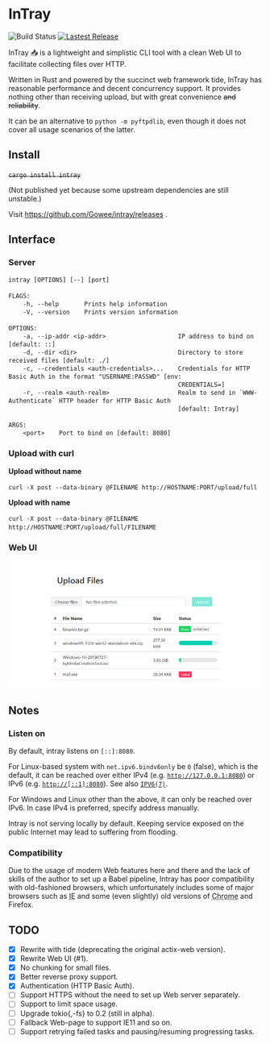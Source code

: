 # InTray

![Build Status](https://api.travis-ci.org/Gowee/intray.svg?branch=master)
[![Lastest Release](https://img.shields.io/github/release/Gowee/intray.svg)](https://github.com/Gowee/intray/releases/latest/)

InTray 📥 is a lightweight and simplistic CLI tool with a clean Web UI to facilitate collecting files over HTTP.

Written in Rust and powered by the succinct web framework tide, InTray has reasonable performance and decent concurrency support. It provides nothing other than receiving upload, but with great convenience ~~and reliability~~.

It can be an alternative to `python -m pyftpdlib`, even though it does not cover all usage scenarios of the latter.

## Install
~~`cargo install intray`~~

(Not published yet because some upstream dependencies are still unstable.)

Visit https://github.com/Gowee/intray/releases .

## Interface

### Server
```
intray [OPTIONS] [--] [port]

FLAGS:
    -h, --help       Prints help information
    -V, --version    Prints version information

OPTIONS:
    -a, --ip-addr <ip-addr>                    IP address to bind on [default: ::]
    -d, --dir <dir>                            Directory to store received files [default: ./]
    -c, --credentials <auth-credentials>...    Credentials for HTTP Basic Auth in the format "USERNAME:PASSWD" [env:
                                               CREDENTIALS=]
    -r, --realm <auth-realm>                   Realm to send in `WWW-Authenticate` HTTP header for HTTP Basic Auth
                                               [default: Intray]

ARGS:
    <port>    Port to bind on [default: 8080]
```

### Upload with curl

**Upload without name**

`curl -X post --data-binary @FILENAME http://HOSTNAME:PORT/upload/full`

**Upload with name**

`curl -X post --data-binary @FILENAME http://HOSTNAME:PORT/upload/full/FILENAME`

### Web UI
![A screenshot of Web UI](Screenshot.png)

## Notes

### Listen on
By default, intray listens on `[::]:8080`.

For Linux-based system with `net.ipv6.bindv6only` be `0` (false), which is the default, it can be reached over either IPv4
(e.g. [`http://127.0.0.1:8080`](http://127.0.0.1:8080)) or IPv6 (e.g. [`http://[::1]:8080`](http://[::1]:8080)). See also 
[`IPV6(7)`](http://man7.org/linux/man-pages/man7/ipv6.7.html).

For Windows and Linux other than the above, it can only be reached over IPv6. In case IPv4 is preferred, specify
address manually.

Intray is not serving locally by default. Keeping service exposed on the public Internet may lead to suffering from flooding.

### Compatibility
Due to the usage of modern Web features here and there and the lack of skills of the author to set up a Babel pipeline,
Intray has poor compatibility with old-fashioned browsers, which unfortunately includes some of major browsers such as
<abbr title="Internet Explorer">IE</abbr> and some (even slightly) old versions of <abbr title="Chromium">Chrome</abbr> and Firefox. 

## TODO
- [x] Rewrite with tide (deprecating the original actix-web version).
- [x] Rewrite Web UI (#1).
- [x] No chunking for small files.
- [x] Better reverse proxy support.
- [x] Authentication (HTTP Basic Auth).
- [ ] Support HTTPS without the need to set up Web server separately.
- [ ] Support to limit space usage.
- [ ] Upgrade tokio{,-fs} to 0.2 (still in alpha).
- [ ] Fallback Web-page to support IE11 and so on.
- [ ] Support retrying failed tasks and pausing/resuming progressing tasks.